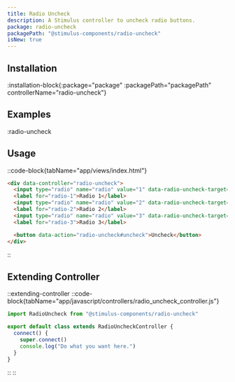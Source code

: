 ```yaml
---
title: Radio Uncheck
description: A Stimulus controller to uncheck radio buttons.
package: radio-uncheck
packagePath: "@stimulus-components/radio-uncheck"
isNew: true
---
```


## Installation

:installation-block{:package="package" :packagePath="packagePath" controllerName="radio-uncheck"}

## Examples

:radio-uncheck

## Usage

::code-block{tabName="app/views/index.html"}

```html
<div data-controller="radio-uncheck">
  <input type="radio" name="radio" value="1" data-radio-uncheck-target="input" />
  <label for="radio-1">Radio 1</label>
  <input type="radio" name="radio" value="2" data-radio-uncheck-target="input" />
  <label for="radio-2">Radio 2</label>
  <input type="radio" name="radio" value="3" data-radio-uncheck-target="input" />
  <label for="radio-3">Radio 3</label>

  <button data-action="radio-uncheck#uncheck">Uncheck</button>
</div>
```

::

## Extending Controller

::extending-controller
::code-block{tabName="app/javascript/controllers/radio_uncheck_controller.js"}

```js
import RadioUncheck from "@stimulus-components/radio-uncheck"

export default class extends RadioUncheckController {
  connect() {
    super.connect()
    console.log("Do what you want here.")
  }
}
```

::
::
